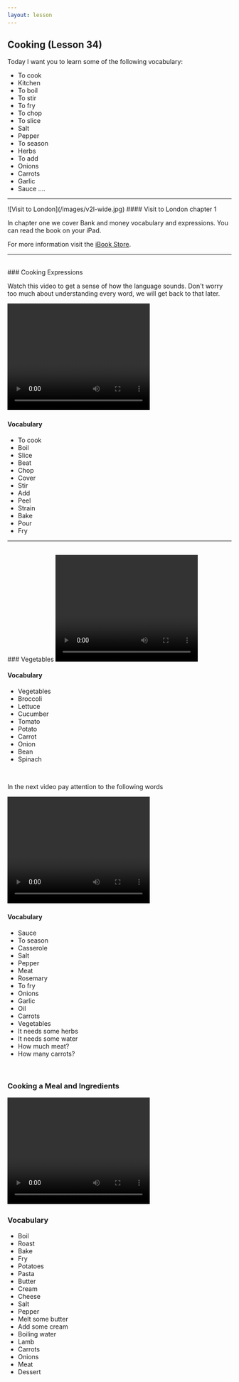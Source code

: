 ```yaml
---
layout: lesson
---
```

## Cooking (Lesson 34)


Today I want you to learn some of the following vocabulary:

* To cook
* Kitchen
* To boil 
* To stir
* To fry 
* To chop 
* To slice 
* Salt 
* Pepper
* To season
* Herbs 
* To add 
* Onions 
* Carrots
* Garlic 
* Sauce
….

<hr>
![Visit to London](/images/v2l-wide.jpg)
#### Visit to London chapter 1

In chapter one we cover Bank and money vocabulary and expressions. 
You can read the book on your iPad.

For more information visit the [iBook Store](https://itunes.apple.com/us/book/portuguese-for-travelers/id568515833).

<hr>

<br class="column">
### Cooking Expressions

Watch this video to get a sense of how the language sounds. Don't worry too much about understanding every word, we will get back to that later.


<video width="320" height="240" preload="none">
    <source type="video/youtube" src="http://www.youtube.com/watch?v=zVO4rG9IVXE" />
</video>

#### Vocabulary

* To cook
* Boil
* Slice 
* Beat 
* Chop 
* Cover 
* Stir 
* Add
* Peel 
* Strain
* Bake 
* Pour 
* Fry



<hr>
<br class="column">
### Vegetables

<video width="320" height="240" preload="none">
    <source type="video/youtube" src="http://www.youtube.com/watch?v=0xcGaaiDjX4" />
</video>

#### Vocabulary


* Vegetables
* Broccoli
* Lettuce
* Cucumber 
* Tomato
* Potato
* Carrot
* Onion
* Bean 
* Spinach




<br class="column">

In the next video pay attention to the following words


<video width="320" height="240" preload="none">
    <source type="video/youtube" src="http://www.youtube.com/watch?v=RX8jPZYRgYo" />
</video>

#### Vocabulary

* Sauce 
* To season
* Casserole
* Salt 
* Pepper
* Meat 
* Rosemary
* To fry 
* Onions 
* Garlic 
* Oil
* Carrots 
* Vegetables 
* It needs some herbs 
* It needs some water 
* How much meat? 
* How many carrots? 




<br class="column">

### Cooking a Meal and Ingredients 




<video width="320" height="240" preload="none">
    <source type="video/youtube" src="http://www.youtube.com/watch?v=Mw41HEDflwQ" />
</video>


<br class="column">

### Vocabulary 


* Boil 
* Roast
* Bake
* Fry
* Potatoes 
* Pasta 
* Butter
* Cream 
* Cheese
* Salt 
* Pepper
* Melt some butter
* Add some cream 
* Boiling water
* Lamb
* Carrots 
* Onions 
* Meat
* Dessert






